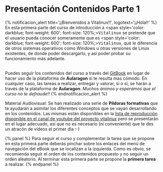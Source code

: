 # Presentación Contenidos Parte 1

{% notificacion_alert title='¡¡Bienvenidos a Vitalinux!!', logotext='¡¡Hola!!' %}
En esta primera parte del curso de introducción a <span style='color: darkblue; font-weight: 600'; font-size: 120%;><tt>Vitalinux</tt></span> se pretende que el usuario pueda conocer someramente que es <span style='color: darkblue; font-weight: 600'; font-size: 120%;><tt>Vitalinux</tt></span>, qué le diferencia de otros sistemas operativos como Windows u otras versiones de Linux existentes, de donde poder descargarlo, y así poder probar su funcionamiento más adelante.
<br/><br/>

<!-- Es recomendable, si no  lo has hecho ya, que le eches un ojo al siguiente <a href="https://youtu.be/9mr2dS0kyiY">Videotutorial</a>, donde se lleva a cabo una breve bienvenida a los participantes del curso de Aularagon, y se les explica las  -->

Puedes seguir los contenidos del curso a través del <a href="https://catedu.github.io/curso-vitalinux/">GitBook</a> en lugar de hacer uso de la plataforma de <b>Aularagon</b> si te resulta mas cómodo. En cualquier caso, las tareas a realizar, entregar y valorar, sí o sí, se harán a través de la plataforma de <b>Aularagon</b>. <em>Muchos ánimos y esperamos que el curso no te defraude!!</em>
{% endnotificacion_alert %}

Material Audiovisual: Se han realizado una serie de **Píldoras formativas** que te ayudarán a asimilar los diferentes conceptos que se vayan desarrollando en los contenidos. Las mismas están disponibles en la <a href="https://www.youtube.com/playlist?list=PLyac8sXmPRdb3Z7nTt-wN6d-jt_2aJsDu">lista de reproducción disponible en el <a href="https://www.youtube.com/channel/UCUPgeC35Rnp_pndLpalLnbA"> canal de youtube del proyecto vitalinux</a> pero se presentarán en el lugar adecuado, así que no es necesario (ni conveniente) que te des un atracón de vídeos el primer día :-)

<!-- {% youtube %}9mr2dS0kyiY{% endyoutube %} -->


{% panel %}
Para seguir el curso y complementar la tarea que se propone en esta primera parte deberás pinchar sobre los enlaces del menú de navegación del eBook que se localizan a la izquierda.  Como es obvio, se recomienda seguir el orden de los contenidos propuesto y no seguir un orden aleatorio.  Al terminar esta primera parte se propone la **primera tarea** a realizar.
{% endpanel %}
